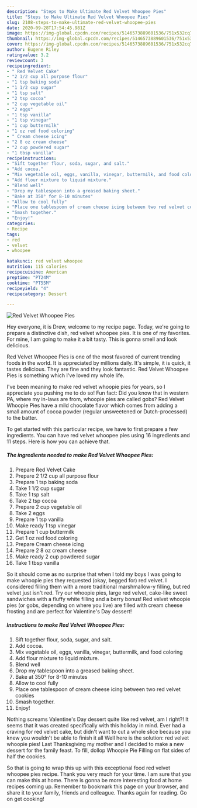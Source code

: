 ```yaml
---
description: "Steps to Make Ultimate Red Velvet Whoopee Pies"
title: "Steps to Make Ultimate Red Velvet Whoopee Pies"
slug: 2108-steps-to-make-ultimate-red-velvet-whoopee-pies
date: 2020-09-28T17:54:45.981Z
image: https://img-global.cpcdn.com/recipes/5146573889601536/751x532cq70/red-velvet-whoopee-pies-recipe-main-photo.jpg
thumbnail: https://img-global.cpcdn.com/recipes/5146573889601536/751x532cq70/red-velvet-whoopee-pies-recipe-main-photo.jpg
cover: https://img-global.cpcdn.com/recipes/5146573889601536/751x532cq70/red-velvet-whoopee-pies-recipe-main-photo.jpg
author: Eugene Riley
ratingvalue: 3.2
reviewcount: 3
recipeingredient:
- " Red Velvet Cake"
- "2 1/2 cup all purpose flour"
- "1 tsp baking soda"
- "1 1/2 cup sugar"
- "1 tsp salt"
- "2 tsp cocoa"
- "2 cup vegetable oil"
- "2 eggs"
- "1 tsp vanilla"
- "1 tsp vinegar"
- "1 cup buttermilk"
- "1 oz red food coloring"
- " Cream cheese icing"
- "2 8 oz cream cheese"
- "2 cup powdered sugar"
- "1 tbsp vanilla"
recipeinstructions:
- "Sift together flour, soda, sugar, and salt."
- "Add cocoa."
- "Mix vegetable oil, eggs, vanilla, vinegar, buttermilk, and food coloring"
- "Add flour mixture to liquid mixture."
- "Blend well"
- "Drop my tablespoon into a greased baking sheet."
- "Bake at 350° for 8-10 minutes"
- "Allow to cool fully"
- "Place one tablespoon of cream cheese icing between two red velvet cookies"
- "Smash together."
- "Enjoy!"
categories:
- Recipe
tags:
- red
- velvet
- whoopee

katakunci: red velvet whoopee 
nutrition: 115 calories
recipecuisine: American
preptime: "PT24M"
cooktime: "PT55M"
recipeyield: "4"
recipecategory: Dessert

---
```



![Red Velvet Whoopee Pies](https://img-global.cpcdn.com/recipes/5146573889601536/751x532cq70/red-velvet-whoopee-pies-recipe-main-photo.jpg)

Hey everyone, it is Drew, welcome to my recipe page. Today, we're going to prepare a distinctive dish, red velvet whoopee pies. It is one of my favorites. For mine, I am going to make it a bit tasty. This is gonna smell and look delicious.

Red Velvet Whoopee Pies is one of the most favored of current trending foods in the world. It is appreciated by millions daily. It's simple, it is quick, it tastes delicious. They are fine and they look fantastic. Red Velvet Whoopee Pies is something which I've loved my whole life.

I&#39;ve been meaning to make red velvet whoopie pies for years, so I appreciate you pushing me to do so! Fun fact: Did you know that in western PA, where my in-laws are from, whoopie pies are called gobs? Red Velvet Whoopie Pies have a mild chocolate flavor which comes from adding a small amount of cocoa powder (regular unsweetened or Dutch-processed) to the batter.


To get started with this particular recipe, we have to first prepare a few ingredients. You can have red velvet whoopee pies using 16 ingredients and 11 steps. Here is how you can achieve that.

<!--inarticleads1-->

##### The ingredients needed to make Red Velvet Whoopee Pies:

1. Prepare  Red Velvet Cake
1. Prepare 2 1/2 cup all purpose flour
1. Prepare 1 tsp baking soda
1. Take 1 1/2 cup sugar
1. Take 1 tsp salt
1. Take 2 tsp cocoa
1. Prepare 2 cup vegetable oil
1. Take 2 eggs
1. Prepare 1 tsp vanilla
1. Make ready 1 tsp vinegar
1. Prepare 1 cup buttermilk
1. Get 1 oz red food coloring
1. Prepare  Cream cheese icing
1. Prepare 2 8 oz cream cheese
1. Make ready 2 cup powdered sugar
1. Take 1 tbsp vanilla


So it should come as no surprise that when I told my boys I was going to make whoopie pies they requested (okay, begged for) red velvet. I considered filling them with a more traditional marshmallow-y filling, but red velvet just isn&#39;t red. Try our whoopie pies, large red velvet, cake-like sweet sandwiches with a fluffy white filling and a berry bonus! Red velvet whoopie pies (or gobs, depending on where you live) are filled with cream cheese frosting and are perfect for Valentine&#39;s Day dessert! 

<!--inarticleads2-->

##### Instructions to make Red Velvet Whoopee Pies:

1. Sift together flour, soda, sugar, and salt.
1. Add cocoa.
1. Mix vegetable oil, eggs, vanilla, vinegar, buttermilk, and food coloring
1. Add flour mixture to liquid mixture.
1. Blend well
1. Drop my tablespoon into a greased baking sheet.
1. Bake at 350° for 8-10 minutes
1. Allow to cool fully
1. Place one tablespoon of cream cheese icing between two red velvet cookies
1. Smash together.
1. Enjoy!


Nothing screams Valentine&#39;s Day dessert quite like red velvet, am I right?! It seems that it was created specifically with this holiday in mind. Ever had a craving for red velvet cake, but didn&#39;t want to cut a whole slice because you knew you wouldn&#39;t be able to finish it all Well here is the solution: red velvet whoopie pies! Last Thanksgiving my mother and I decided to make a new dessert for the family feast. To fill, dollop Whoopie Pie Filling on flat sides of half the cookies. 

So that is going to wrap this up with this exceptional food red velvet whoopee pies recipe. Thank you very much for your time. I am sure that you can make this at home. There is gonna be more interesting food at home recipes coming up. Remember to bookmark this page on your browser, and share it to your family, friends and colleague. Thanks again for reading. Go on get cooking!

